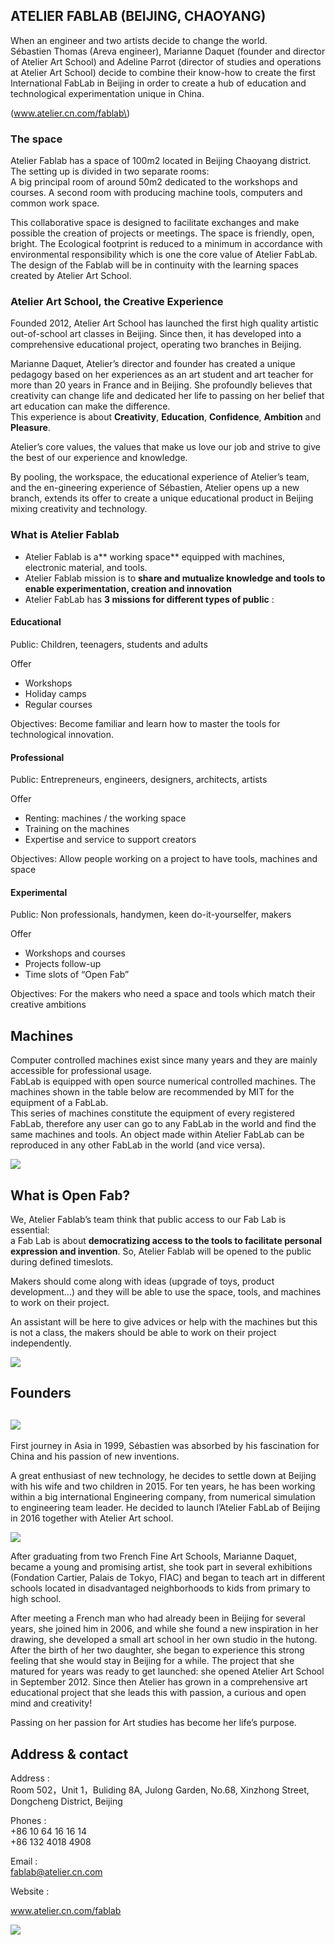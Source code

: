 ## ATELIER FABLAB \(BEIJING, CHAOYANG\)

When an engineer and two artists decide to change the world.  
Sébastien Thomas \(Areva engineer\), Marianne Daquet \(founder and director of Atelier Art School\) and Adeline Parrot \(director of studies and operations at Atelier Art School\) decide to combine their know-how to create the first International FabLab in Beijing in order to create a hub of education and technological experimentation unique in China.

\(www.atelier.cn.com/fablab\)

### The space

Atelier Fablab has a space of 100m2 located in Beijing Chaoyang district. The setting up is divided in two separate rooms:  
 A big principal room of around 50m2 dedicated to the workshops and courses. A second room with producing machine tools, computers and common work space.

This collaborative space is designed to facilitate exchanges and make possible the creation of projects or meetings. The space is friendly, open, bright. The Ecological footprint is reduced to a minimum in accordance with environmental responsibility which is one the core value of Atelier FabLab. The design of the Fablab will be in continuity with the learning spaces created by Atelier Art School.

### Atelier Art School, the Creative Experience

Founded 2012, Atelier Art School has launched the first high quality artistic out-of-school art classes in Beijing. Since then, it has developed into a comprehensive educational project, operating two branches in Beijing.

Marianne Daquet, Atelier’s director and founder has created a unique pedagogy based on her experiences as an art student and art teacher for more than 20 years in France and in Beijing. She profoundly believes that creativity can change life and dedicated her life to passing on her belief that art education can make the difference.  
 This experience is about **Creativity**, **Education**, **Confidence**, **Ambition** and **Pleasure**.

Atelier’s core values, the values that make us love our job and strive to give the best of our experience and knowledge.

By pooling, the workspace, the educational experience of Atelier’s team, and the en-gineering experience of Sébastien, Atelier opens up a new branch, extends its offer to create a unique educational product in Beijing mixing creativity and technology.

### What is Atelier Fablab

* Atelier Fablab is a** working space** equipped with machines, electronic material, and tools.
* Atelier Fablab mission is to **share and mutualize knowledge and tools to enable experimentation, creation and innovation**
* Atelier FabLab has **3 missions for different types of public** :

#### Educational

Public: Children, teenagers, students and adults

Offer

* Workshops
* Holiday camps
* Regular courses

Objectives: Become familiar and learn how to master the tools for technological innovation.

#### Professional

Public: Entrepreneurs, engineers, designers, architects, artists

Offer

* Renting: machines / the working space
* Training on the machines
* Expertise and service to support creators

Objectives: Allow people working on a project to have tools, machines and space

#### Experimental

Public: Non professionals, handymen, keen do-it-yourselfer, makers

Offer

* Workshops and courses
* Projects follow-up
* Time slots of “Open Fab”

Objectives: For the makers who need a space and tools which match their creative ambitions

## Machines

Computer controlled machines exist since many years and they are mainly accessible for professional usage.  
 FabLab is equipped with open source numerical controlled machines. The machines shown in the table below are recommended by MIT for the equipment of a FabLab.  
 This series of machines constitute the equipment of every registered FabLab, therefore any user can go to any FabLab in the world and find the same machines and tools. An object made within Atelier FabLab can be reproduced in any other FabLab in the world \(and vice versa\).

![](/assets/import.png)

## What is Open Fab?

We, Atelier Fablab’s team think that public access to our Fab Lab is essential:  
 a Fab Lab is about **democratizing access to the tools to facilitate personal expression and invention**.  So, Atelier Fablab will be opened to the public during defined timeslots.

Makers should come along with ideas \(upgrade of toys, product development…\) and they will be able to use the space, tools, and machines to work on their project.

An assistant will be here to give advices or help with the machines but this is not a class, the makers should be able to work on their project independently.

![](/assets/import2.png)

## Founders

## ![](/assets/import5.png)

First journey in Asia in 1999,  Sébastien was absorbed by his fascination for China and his passion of new inventions.

A great enthusiast of new technology, he decides to settle down at Beijing with his wife and two children in 2015.  For ten years, he has been working within a big international Engineering company, from numerical simulation to engineering team leader. He decided to launch l’Atelier FabLab of Beijing in 2016 together with Atelier Art school.

![](/assets/import11.png)

After graduating from two French Fine Art Schools, Marianne Daquet, became a young and promising artist, she took part in several exhibitions \(Fondation Cartier, Palais de Tokyo, FIAC\) and began to teach art in different schools located in disadvantaged neighborhoods to kids from primary to high school.

After meeting a French man who had already been in Beijing for several years, she joined him in 2006, and while she found a new inspiration in her drawing, she developed a small art school in her own studio in the hutong. After the birth of her two daughter, she began to experience this strong feeling that she would stay in Beijing for a while. The project that she matured for years was ready to get launched: she opened Atelier Art School in September 2012. Since then Atelier has grown in a comprehensive art educational project that she leads this with passion, a curious and open mind and creativity!

Passing on her passion for Art studies has become her life’s purpose.

## Address & contact

Address :  
Room 502，Unit 1，Buliding 8A, Julong Garden, No.68, Xinzhong Street, Dongcheng District, Beijing

Phones :  
+86 10 64 16 16 14  
+86 132 4018 4908

Email :  
fablab@atelier.cn.com

Website :

www.atelier.cn.com/fablab

![](/assets/import3.png)

